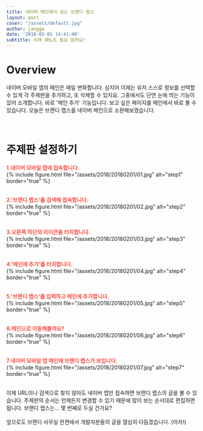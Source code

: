 ```yaml
---
title: 네이버 메인에서 보는 브랜디 랩스
layout: post
cover: "/assets/default.jpg"
author: janggw
date: '2018-02-01 14:41:40'
subtitle: 이제 URL도 필요 없어요!
---
```


# Overview
네이버 모바일 앱의 메인은 매일 변화합니다. 심지어 이제는 유저 스스로 정보를 선택할 수 있게 각 주제판을 추가하고, 또 삭제할 수 있지요. 그중에서도 단연 눈에 띄는 기능이 있어 소개합니다. 바로 '메인 추가' 기능입니다. 보고 싶은 페이지를 메인에서 바로 볼 수 있습니다. 오늘은 브랜디 랩스를 네이버 메인으로 소환해보겠습니다. <br><br><br>

# 주제판 설정하기
<b><font color="ff4c42">1.네이버 모바일 앱에 접속합니다. </font></b><br>
{% include figure.html file="/assets/2018/20180201/01.jpg" alt="step1" border="true" %}<br><br>

<b><font color="ff4c42">2.'브랜디 랩스'를 검색해 접속합니다.</font></b><br>
{% include figure.html file="/assets/2018/20180201/02.jpg" alt="step2" border="true" %}<br><br>

<b><font color="ff4c42">3.오른쪽 하단의 아이콘을 터치합니다.</font></b><br>
{% include figure.html file="/assets/2018/20180201/03.jpg" alt="step3" border="true" %}<br><br>

<b><font color="ff4c42">4.'메인에 추가'를 터치합니다.</font></b><br>
{% include figure.html file="/assets/2018/20180201/04.jpg" alt="step4" border="true" %}<br><br>

<b><font color="ff4c42">5.'브랜디 랩스'를 입력하고 메인에 추가합니다.</font></b><br>
{% include figure.html file="/assets/2018/20180201/05.jpg" alt="step5" border="true" %}<br><br>

<b><font color="ff4c42">6.메인으로 이동해볼까요?</font></b><br>
{% include figure.html file="/assets/2018/20180201/06.jpg" alt="step6" border="true" %}<br><br>

<b><font color="ff4c42">7.네이버 모바일 앱 메인에 브랜디 랩스가 보입니다.</font></b><br>
{% include figure.html file="/assets/2018/20180201/07.jpg" alt="step7" border="true" %}<br><br>

이제 URL이나 검색으로 찾지 않아도 네이버 앱만 접속하면 브랜디 랩스의 글을 볼 수 있습니다. 주제판의 순서는 언제든지 변경할 수 있기 때문에 많이 보는 순서대로 편집하면 됩니다. 브랜디 랩스는... 몇 번째로 두실 건가요?<br><br> 앞으로도 브랜디 사무실 한켠에서 개발자분들의 글을 열심히 다듬겠습니다. (아자!) <br><br>
